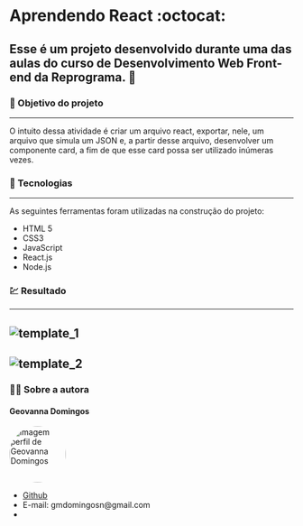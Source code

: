 # Aprendendo React :octocat:
## Esse é um projeto desenvolvido durante uma das aulas do curso de Desenvolvimento Web Front-end da Reprograma. :yellow_heart:


### :dart: Objetivo do projeto
---

O intuito dessa atividade é criar um arquivo react, exportar, nele, um arquivo que simula um JSON e, a partir desse arquivo, desenvolver um componente card, a fim de que esse card possa ser utilizado inúmeras vezes. 


### :wrench: Tecnologias 
---

As seguintes ferramentas foram utilizadas na construção do projeto:

- HTML 5
- CSS3
- JavaScript
- React.js
- Node.js


### :chart: Resultado
---

<h2>
    <img alt="template_1" src="./assets/template_1.png" />
</h2>
<h2>
    <img alt="template_2" src="./assets/template_2.png" />
</h2>


### :woman_technologist: Sobre a autora
#### Geovanna Domingos

<img style="border-radius: 50%;" src="./assets/foto_perfil.jpg" width="100px;" alt="Imagem perfil de Geovanna Domingos"/>
<ul>
    <li><a href="https://github.com/geovannaadomingos">Github</a></li>
    <li>E-mail: gmdomingosn@gmail.com<li>
</ul>